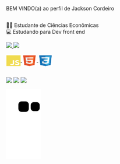 BEM VINDO(a) ao perfil de Jackson Cordeiro
##

👨‍🎓 Estudante de Ciências Econômicas<br>
💻 Estudando para Dev front end

<div align="left">
  <a href="https://github.com/jacksoncordeiro">
  <img height="140em" src="https://github-readme-stats.vercel.app/api?username=jacksoncordeiro&show_icons=true&theme=vision-friendly-dark&include_all_commits=true&count_private=true"/>
  <img height="140em" src="https://github-readme-stats.vercel.app/api/top-langs/?username=jacksoncordeiro&layout=compact&langs_count=7&theme=vision-friendly-dark"/>
</div>

<div style="display: inline_block"><br>
  <img align="center" alt="Jack-Js" height="30" width="40" src="https://raw.githubusercontent.com/devicons/devicon/master/icons/javascript/javascript-plain.svg">
  <img align="center" alt="Jack-HTML" height="30" width="40" src="https://raw.githubusercontent.com/devicons/devicon/master/icons/html5/html5-original.svg">
  <img align="center" alt="Jack-CSS" height="30" width="40" src="https://raw.githubusercontent.com/devicons/devicon/master/icons/css3/css3-original.svg">
  </div>

##

  <div> 
  <a href="https://instagram.com/cordeirojack97" target="_blank"><img src="https://img.shields.io/badge/-Instagram-%23E4405F?style=for-the-badge&logo=instagram&logoColor=white" target="_blank"></a>
  <a href = "mailto:jacksonrenan9710@gmail.com"><img src="https://img.shields.io/badge/-Gmail-%23333?style=for-the-badge&logo=gmail&logoColor=white" target="_blank"></a>
      <a href="https://www.linkedin.com/in/rafaella-ballerini-45875016a" target="_blank"><img src="https://img.shields.io/badge/-LinkedIn-%230077B5?style=for-the-badge&logo=linkedin&logoColor=white" target="_blank"></a> 
 
  ![Snake animation](https://github.com/jacksoncordeiro/jacksoncordeiro/blob/output/github-contribution-grid-snake.svg)
 
</div>
